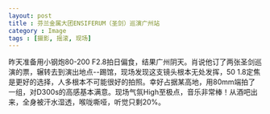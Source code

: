 ```yaml
---
layout: post
title : 芬兰金属大团ENSIFERUM（圣剑）巡演广州站
category : Image
tags : [摄影, 摇滚, 现场]
---
```

昨天准备用小钢炮80-200 F2.8拍日偏食，结果广州阴天。肖说他订了两张圣剑巡演的票，辗转去到演出地点--踢馆，现场发现这支镜头根本无处发挥，50 1.8定焦是更好的选择，人多根本不可能很好的拍照。幸好占据某高地，用80mm端拍了一组，对D300s的高感基本满意。现场气氛High至极点，音乐非常棒！从酒吧出来，全身被汗水湿透，喉咙嘶哑，听觉只剩20%。